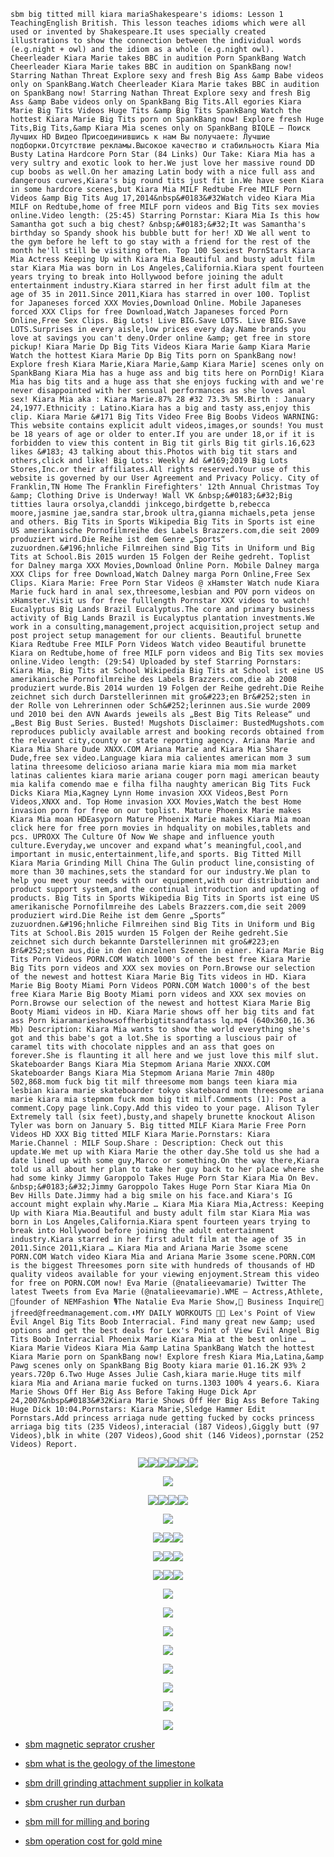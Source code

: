 
```
sbm big titted mill kiara mariaShakespeare's idioms: Lesson 1 TeachingEnglish British. This lesson teaches idioms which were all used or invented by Shakespeare.It uses specially created illustrations to show the connection between the individual words (e.g.night + owl) and the idiom as a whole (e.g.night owl). Cheerleader Kiara Marie takes BBC in audition Porn SpankBang Watch Cheerleader Kiara Marie takes BBC in audition on SpankBang now! Starring Nathan Threat Explore sexy and fresh Big Ass &amp Babe videos only on SpankBang.Watch Cheerleader Kiara Marie takes BBC in audition on SpankBang now! Starring Nathan Threat Explore sexy and fresh Big Ass &amp Babe videos only on SpankBang Big Tits.All egories Kiara Marie Big Tits Videos Huge Tits &amp Big Tits SpankBang Watch the hottest Kiara Marie Big Tits porn on SpankBang now! Explore fresh Huge Tits,Big Tits,&amp Kiara Mia scenes only on SpankBang BIQLE — Поиск Лучших HD Видео Присоединившись к нам Вы получаете: Лучшие подборки.Отсутствие рекламы.Высокое качество и стабильность Kiara Mia Busty Latina Hardcore Porn Star (84 Links) Our Take: Kiara Mia has a very sultry and exotic look to her.We just love her massive round DD cup boobs as well.On her amazing Latin body with a nice full ass and dangerous curves,Kiara's big round tits just fit in.We have seen Kiara in some hardcore scenes,but Kiara Mia MILF Redtube Free MILF Porn Videos &amp Big Tits Aug 17,2014&nbsp&#0183&#32Watch video Kiara Mia MILF on Redtube,home of free MILF porn videos and Big Tits sex movies online.Video length: (25:45) Starring Pornstar: Kiara Mia Is this how Samantha got such a big chest? &nbsp;&#0183;&#32;It was Samantha's birthday so Spandy shook his bubble butt for her! XD We all went to the gym before he left to go stay with a friend for the rest of the month he'll still be visiting often. Top 100 Sexiest PornStars Kiara Mia Actress Keeping Up with Kiara Mia Beautiful and busty adult film star Kiara Mia was born in Los Angeles,California.Kiara spent fourteen years trying to break into Hollywood before joining the adult entertainment industry.Kiara starred in her first adult film at the age of 35 in 2011.Since 2011,Kiara has starred in over 100. Toplist for Japaneses forced XXX Movies,Download Online. Mobile Japaneses forced XXX Clips for free Download,Watch Japaneses forced Porn Online,Free Sex Clips. Big Lots! Live BIG.Save LOTS. Live BIG.Save LOTS.Surprises in every aisle,low prices every day.Name brands you love at savings you can't deny.Order online &amp; get free in store pickup! Kiara Marie Dp Big Tits Videos Kiara Marie &amp Kiara Marie Watch the hottest Kiara Marie Dp Big Tits porn on SpankBang now! Explore fresh Kiara Marie,Kiara Marie,&amp Kiara Marie] scenes only on SpankBang Kiara Mia has a huge ass and big tits here on PornDig! Kiara Mia has big tits and a huge ass that she enjoys fucking with and we're never disappointed with her sensual performances as she loves anal sex! Kiara Mia aka : Kiara Marie.87% 28 #32 73.3% 5M.Birth : January 24,1977.Ethnicity : Latino.Kiara has a big and tasty ass,enjoy this clip. Kiara Marie &#171 Big Tits Video Free Big Boobs Videos WARNING: This website contains explicit adult videos,images,or sounds! You must be 18 years of age or older to enter.If you are under 18,or if it is forbidden to view this content in Big tit girls Big tit girls.16,623 likes &#183; 43 talking about this.Photos with big tit stars and others,click and like! Big Lots: Weekly Ad &#169;2019 Big Lots Stores,Inc.or their affiliates.All rights reserved.Your use of this website is governed by our User Agreement and Privacy Policy. City of Franklin,TN Home The Franklin Firefighters' 12th Annual Christmas Toy &amp; Clothing Drive is Underway! Wall VK &nbsp;&#0183;&#32;Big titties laura orsolya,clanddi jinkcego,birdgette b,rebecca moore,jasmine jae,sandra star,brook ultra,gianna michaels,peta jense and others. Big Tits in Sports Wikipedia Big Tits in Sports ist eine US amerikanische Pornofilmreihe des Labels Brazzers.com,die seit 2009 produziert wird.Die Reihe ist dem Genre „Sports“ zuzuordnen.&#196;hnliche Filmreihen sind Big Tits in Uniform und Big Tits at School.Bis 2015 wurden 15 Folgen der Reihe gedreht. Toplist for Dalney marga XXX Movies,Download Online Porn. Mobile Dalney marga XXX Clips for free Download,Watch Dalney marga Porn Online,Free Sex Clips. Kiara Marie: Free Porn Star Videos @ xHamster Watch nude Kiara Marie fuck hard in anal sex,threesome,lesbian and POV porn videos on xHamster.Visit us for free fulllength Pornstar XXX videos to watch! Eucalyptus Big Lands Brazil Eucalyptus.The core and primary business activity of Big Lands Brazil is Eucalyptus plantation investments.We work in a consulting,management,project acquisition,project setup and post project setup management for our clients. Beautiful brunette Kiara Redtube Free MILF Porn Videos Watch video Beautiful brunette Kiara on Redtube,home of free MILF porn videos and Big Tits sex movies online.Video length: (29:54) Uploaded by stef Starring Pornstars: Kiara Mia, Big Tits at School Wikipedia Big Tits at School ist eine US amerikanische Pornofilmreihe des Labels Brazzers.com,die ab 2008 produziert wurde.Bis 2014 wurden 19 Folgen der Reihe gedreht.Die Reihe zeichnet sich durch Darstellerinnen mit gro&#223;en Br&#252;sten in der Rolle von Lehrerinnen oder Sch&#252;lerinnen aus.Sie wurde 2009 und 2010 bei den AVN Awards jeweils als „Best Big Tits Release“ und „Best Big Bust Series. Busted! Mugshots Disclaimer: BustedMugshots.com reproduces publicly available arrest and booking records obtained from the relevant city,county or state reporting agency. Ariana Marie and Kiara Mia Share Dude XNXX.COM Ariana Marie and Kiara Mia Share Dude,free sex video.Language kiara mia calientes american mom 3 sum latina threesome delicioso ariana marie kiara mia mom mia market latinas calientes kiara marie ariana couger porn magi american beauty mia kalifa comendo mae e filha filha naughty american Big Tits Fuck Dicks Kiara Mia,Kagney Lynn Home invasion XXX Videos,Best Porn Videos,XNXX and. Top Home invasion XXX Movies,Watch the best Home invasion porn for free on our toplist. Mature Phoenix Marie makes Kiara Mia moan HDEasyporn Mature Phoenix Marie makes Kiara Mia moan click here for free porn movies in hdquality on mobiles,tablets and pcs. UPROXX The Culture Of Now We shape and influence youth culture.Everyday,we uncover and expand what’s meaningful,cool,and important in music,entertainment,life,and sports. Big Titted Mill Kiara Maria Grinding Mill China The Gulin product line,consisting of more than 30 machines,sets the standard for our industry.We plan to help you meet your needs with our equipment,with our distribution and product support system,and the continual introduction and updating of products. Big Tits in Sports Wikipedia Big Tits in Sports ist eine US amerikanische Pornofilmreihe des Labels Brazzers.com,die seit 2009 produziert wird.Die Reihe ist dem Genre „Sports“ zuzuordnen.&#196;hnliche Filmreihen sind Big Tits in Uniform und Big Tits at School.Bis 2015 wurden 15 Folgen der Reihe gedreht.Sie zeichnet sich durch bekannte Darstellerinnen mit gro&#223;en Br&#252;sten aus,die in den einzelnen Szenen in einer. Kiara Marie Big Tits Porn Videos PORN.COM Watch 1000's of the best free Kiara Marie Big Tits porn videos and XXX sex movies on Porn.Browse our selection of the newest and hottest Kiara Marie Big Tits videos in HD. Kiara Marie Big Booty Miami Porn Videos PORN.COM Watch 1000's of the best free Kiara Marie Big Booty Miami porn videos and XXX sex movies on Porn.Browse our selection of the newest and hottest Kiara Marie Big Booty Miami videos in HD. Kiara Marie shows off her big tits and fat ass Porn kiaramarieshowsoffherbigtitsandfatass lq.mp4 (640x360,16.36 Mb) Description: Kiara Mia wants to show the world everything she's got and this babe's got a lot.She is sporting a luscious pair of caramel tits with chocolate nipples and an ass that goes on forever.She is flaunting it all here and we just love this milf slut. Skateboarder Bangs Kiara Mia Stepmom Ariana Marie XNXX.COM Skateboarder Bangs Kiara Mia Stepmom Ariana Marie 7min 480p 502,868.mom fuck big tit milf threesome mom bangs teen kiara mia lesbian kiara marie skateboarder tokyo skateboard mom threesome ariana marie kiara mia stepmom fuck mom big tit milf.Comments (1): Post a comment.Copy page link.Copy.Add this video to your page. Alison Tyler Extremely tall (six feet),busty,and shapely brunette knockout Alison Tyler was born on January 5. Big titted MILF Kiara Marie Free Porn Videos HD XXX Big titted MILF Kiara Marie.Pornstars: Kiara Marie.Channel : MILF Soup.Share : Description: Check out this update.We met up with Kiara Marie the other day.She told us she had a date lined up with some guy,Marco or something.On the way there,Kiara told us all about her plan to take her guy back to her place where she had some kinky Jimmy Garoppolo Takes Huge Porn Star Kiara Mia On Bev. &nbsp;&#0183;&#32;Jimmy Garoppolo Takes Huge Porn Star Kiara Mia On Bev Hills Date.Jimmy had a big smile on his face.and Kiara's IG account might explain why.Marie … Kiara Mia Kiara Mia,Actress: Keeping Up with Kiara Mia.Beautiful and busty adult film star Kiara Mia was born in Los Angeles,California.Kiara spent fourteen years trying to break into Hollywood before joining the adult entertainment industry.Kiara starred in her first adult film at the age of 35 in 2011.Since 2011,Kiara … Kiara Mia and Ariana Marie 3some scene PORN.COM Watch video Kiara Mia and Ariana Marie 3some scene.PORN.COM is the biggest Threesomes porn site with hundreds of thousands of HD quality videos available for your viewing enjoyment.Stream this video for free on PORN.COM now! Eva Marie (@natalieevamarie) Twitter The latest Tweets from Eva Marie (@natalieevamarie).WME — Actress,Athlete,💜founder of NEMFashion 🎙The Natalie Eva Marie Show,💫 Business Inquire📩 jfreed@freedmanagement.com.⬇️MY DAILY WORKOUTS 💪🏼 Lex's Point of View Evil Angel Big Tits Boob Interracial. Find many great new &amp; used options and get the best deals for Lex's Point of View Evil Angel Big Tits Boob Interracial Phoenix Marie Kiara Mia at the best online … Kiara Marie Videos Kiara Mia &amp Latina SpankBang Watch the hottest Kiara Marie porn on SpankBang now! Explore fresh Kiara Mia,Latina,&amp Pawg scenes only on SpankBang Big Booty kiara marie 01.16.2K 93% 2 years.720p 6.Two Huge Asses Julie Cash,kiara marie.Huge tits milf kiara Mia and Ariana marie fucked on turns.1303 100% 4 years.6. Kiara Marie Shows Off Her Big Ass Before Taking Huge Dick Apr 24,2007&nbsp&#0183&#32Kiara Marie Shows Off Her Big Ass Before Taking Huge Dick 10:04.Pornstars: Kiara Marie,Sledge Hammer Edit Pornstars.Add princess arriaga nude getting fucked by cocks princess arriaga big tits (235 Videos),interacial (187 Videos),Giggly butt (97 Videos),blk in white (207 Videos),Good shit (146 Videos),pornstar (252 Videos) Report. 
```

<div align="center">
  
<a rel="nofollow" href="https://m.shibang-china.com?f=github&k=sbm+big+titted+mill+kiara+maria"><img src="https://static.shibang-china.com/en/l.png"></a><img src="https://static.shibang-china.com/en/hw.png"><a rel="nofollow" href="https://m.shibang-china.com/product/?f=github&k=sbm+big+titted+mill+kiara+maria"><img src="https://static.shibang-china.com/en/p.png"></a><a rel="nofollow" href="https://m.shibang-china.com/cases/?f=github&k=sbm+big+titted+mill+kiara+maria"><img src="https://static.shibang-china.com/en/c.png"></a><a rel="nofollow" href="https://m.shibang-china.com/news/?f=github&k=sbm+big+titted+mill+kiara+maria"><img src="https://static.shibang-china.com/en/n.png"></a><a rel="nofollow" href="https://m.shibang-china.com?f=github&k=sbm+big+titted+mill+kiara+maria"><img src="https://static.shibang-china.com/en/m.png"></a>

<a rel="nofollow" href="https://m.shibang-china.com/product/?f=github&k=sbm+big+titted+mill+kiara+maria"><img src="https://static.shibang-china.com/en/b.jpg"></a>
  
<a rel="nofollow" href="https://m.shibang-china.com/solution-aggregate.html?f=github&k=sbm+big+titted+mill+kiara+maria"><img src="https://static.shibang-china.com/en/a.jpg"></a><a rel="nofollow" href="https://m.shibang-china.com/solution-mine.html?f=github&k=sbm+big+titted+mill+kiara+maria"><img src="https://static.shibang-china.com/en/m.jpg"></a><a rel="nofollow" href="https://m.shibang-china.com/solution-mill.html?f=github&k=sbm+big+titted+mill+kiara+maria"><img src="https://static.shibang-china.com/en/g.jpg"></a><a rel="nofollow" href="https://m.shibang-china.com/solution-epc.html?f=github&k=sbm+big+titted+mill+kiara+maria"><img src="https://static.shibang-china.com/en/e.jpg"></a>

<a rel="nofollow" href="https://m.shibang-china.com/product/?f=github&k=sbm+big+titted+mill+kiara+maria"><img src="https://static.shibang-china.com/en/a-p.png"></a>

<a rel="nofollow" href="https://m.shibang-china.com/product/crusher/c6x.html?f=github&k=sbm+big+titted+mill+kiara+maria"><img src="https://static.shibang-china.com/en/j.jpg"></a><a rel="nofollow" href="https://m.shibang-china.com/product/crusher/ci5x.html?f=github&k=sbm+big+titted+mill+kiara+maria"><img src="https://static.shibang-china.com/en/i.jpg"></a><a rel="nofollow" href="https://m.shibang-china.com/product/crusher/hst.html?f=github&k=sbm+big+titted+mill+kiara+maria"><img src="https://static.shibang-china.com/en/c.jpg"></a>

<a rel="nofollow" href="https://m.shibang-china.com/product/mill/mtw.html?f=github&k=sbm+big+titted+mill+kiara+maria"><img src="https://static.shibang-china.com/en/mtw.jpg"></a><a rel="nofollow" href="https://m.shibang-china.com/product/mill/scm.html?f=github&k=sbm+big+titted+mill+kiara+maria"><img src="https://static.shibang-china.com/en/scm.jpg"></a><a rel="nofollow" href="https://m.shibang-china.com/product/mill/lm.html?f=github&k=sbm+big+titted+mill+kiara+maria"><img src="https://static.shibang-china.com/en/lm.jpg"></a>

<a rel="nofollow" href="https://m.shibang-china.com/product/sand/vsi6x.html?f=github&k=sbm+big+titted+mill+kiara+maria"><img src="https://static.shibang-china.com/en/6x.jpg"></a><a rel="nofollow" href="https://m.shibang-china.com/product/sand/vu.html?f=github&k=sbm+big+titted+mill+kiara+maria"><img src="https://static.shibang-china.com/en/vu.jpg"></a><a rel="nofollow" href="https://m.shibang-china.com/product/mobile/klun.html?f=github&k=sbm+big+titted+mill+kiara+maria"><img src="https://static.shibang-china.com/en/k.jpg"></a>

<a rel="nofollow" href="https://m.shibang-china.com/cases/?f=github&k=sbm+big+titted+mill+kiara+maria"><img src="https://static.shibang-china.com/en/case.png"></a>

<a rel="nofollow" href="https://m.shibang-china.com/cases/aggregate/202.html?f=github&k=sbm+big+titted+mill+kiara+maria"><img src="https://static.shibang-china.com/en/c-1.jpg"></a>

<a rel="nofollow" href="https://m.shibang-china.com/cases/aggregate/203.html?f=github&k=sbm+big+titted+mill+kiara+maria"><img src="https://static.shibang-china.com/en/c-2.jpg"></a>

<a rel="nofollow" href="https://m.shibang-china.com/cases/mill/123.html?f=github&k=sbm+big+titted+mill+kiara+maria"><img src="https://static.shibang-china.com/en/c-3.jpg"></a>

<a rel="nofollow" href="https://m.shibang-china.com/contact_us.html?f=github&k=sbm+big+titted+mill+kiara+maria"><img src="https://static.shibang-china.com/en/contact.png"></a>

<a rel="nofollow" href="https://swt.shibang-china.com/?f=github&k=sbm+big+titted+mill+kiara+maria"><img src="https://static.shibang-china.com/en/chat.png"></a>

<a rel="nofollow" href="https://whatsapp.shibangsoft.com/WhatsApp.php?f=github&k=sbm+big+titted+mill+kiara+maria"><img src="https://static.shibang-china.com/en/whatsapp.png"></a>

<a rel="nofollow" href="https://m.shibang-china.com/?f=github&k=sbm+big+titted+mill+kiara+maria"><img src="https://static.shibang-china.com/en/website.png"></a>

</div>


* [sbm magnetic seprator crusher](sbm%20magnetic%20seprator%20crusher.md)

* [sbm what is the geology of the limestone](sbm%20what%20is%20the%20geology%20of%20the%20limestone.md)

* [sbm drill grinding attachment supplier in kolkata](sbm%20drill%20grinding%20attachment%20supplier%20in%20kolkata.md)

* [sbm crusher run durban](sbm%20crusher%20run%20durban.md)

* [sbm mill for milling and boring](sbm%20mill%20for%20milling%20and%20boring.md)

* [sbm operation cost for gold mine](sbm%20operation%20cost%20for%20gold%20mine.md)